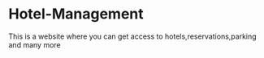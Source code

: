 # Hotel-Management
This is a website where you can get access to hotels,reservations,parking and many more
